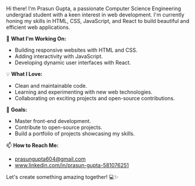 Hi there! I'm Prasun Gupta, a passionate Computer Science Engineering undergrad student with a keen interest in web development. I'm currently honing my skills in HTML, CSS, JavaScript, and React to build beautiful and efficient web applications.

🌱 **What I'm Working On:**
- Building responsive websites with HTML and CSS.
- Adding interactivity with JavaScript.
- Developing dynamic user interfaces with React.

💡 **What I Love:**
- Clean and maintainable code.
- Learning and experimenting with new web technologies.
- Collaborating on exciting projects and open-source contributions.

🚀 **Goals:**
- Master front-end development.
- Contribute to open-source projects.
- Build a portfolio of projects showcasing my skills.

📫 **How to Reach Me:**
- prasungupta604@gmail.com
- www.linkedin.com/in/prasun-gupta-581076251

Let's create something amazing together! 💻✨
